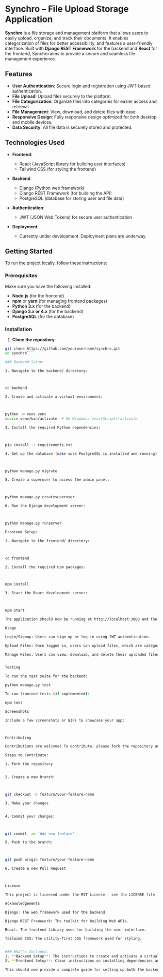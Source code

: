 # Synchro – File Upload Storage Application

**Synchro** is a file storage and management platform that allows users to easily upload, organize, and track their documents. It enables categorization of files for better accessibility, and features a user-friendly interface. Built with **Django REST Framework** for the backend and **React** for the frontend, Synchro aims to provide a secure and seamless file management experience.

## Features

- **User Authentication**: Secure login and registration using JWT-based authentication.
- **File Upload**: Upload files securely to the platform.
- **File Categorization**: Organize files into categories for easier access and retrieval.
- **File Management**: View, download, and delete files with ease.
- **Responsive Design**: Fully responsive design optimized for both desktop and mobile devices.
- **Data Security**: All file data is securely stored and protected.

## Technologies Used

- **Frontend**:
  - React (JavaScript library for building user interfaces)
  - Tailwind CSS (for styling the frontend)

- **Backend**:
  - Django (Python web framework)
  - Django REST Framework (for building the API)
  - PostgreSQL (database for storing user and file data)

- **Authentication**:
  - JWT (JSON Web Tokens) for secure user authentication

- **Deployment**:
  - Currently under development. Deployment plans are underway.

## Getting Started

To run the project locally, follow these instructions:

### Prerequisites

Make sure you have the following installed:

- **Node.js** (for the frontend)
- **npm** or **yarn** (for managing frontend packages)
- **Python 3.x** (for the backend)
- **Django 3.x or 4.x** (for the backend)
- **PostgreSQL** (for the database)

### Installation

1. **Clone the repository**:

```bash
git clone https://github.com/yourusername/synchro.git
cd synchro```

### Backend Setup:

1. Navigate to the backend/ directory:



cd backend

2. Create and activate a virtual environment:



python -m venv venv
source venv/bin/activate  # On Windows: venv\Scripts\activate

3. Install the required Python dependencies:



pip install -r requirements.txt

4. Set up the database (make sure PostgreSQL is installed and running):



python manage.py migrate

5. Create a superuser to access the admin panel:



python manage.py createsuperuser

6. Run the Django development server:



python manage.py runserver

Frontend Setup:

1. Navigate to the frontend/ directory:



cd frontend

2. Install the required npm packages:



npm install

3. Start the React development server:



npm start

The application should now be running at http://localhost:3000 and the API at http://localhost:8000.

Usage

Login/Signup: Users can sign up or log in using JWT authentication.

Upload Files: Once logged in, users can upload files, which are categorized based on their selection.

Manage Files: Users can view, download, and delete their uploaded files.


Testing

To run the test suite for the backend:

python manage.py test

To run frontend tests (if implemented):

npm test

Screenshots

Include a few screenshots or GIFs to showcase your app:



Contributing

Contributions are welcome! To contribute, please fork the repository and create a pull request. Ensure your code follows the existing code style and that you have tested your changes before submitting.

Steps to Contribute:

1. Fork the repository


2. Create a new branch:



git checkout -b feature/your-feature-name

3. Make your changes


4. Commit your changes:



git commit -am 'Add new feature'

5. Push to the branch:



git push origin feature/your-feature-name

6. Create a new Pull Request



License

This project is licensed under the MIT License - see the LICENSE file for details.

Acknowledgements

Django: The web framework used for the backend.

Django REST Framework: The toolkit for building Web APIs.

React: The frontend library used for building the user interface.

Tailwind CSS: The utility-first CSS framework used for styling.


### What's Included:
1. **Backend Setup**: The instructions to create and activate a virtual environment, install dependencies, set up the database, create a superuser, and run the Django server.
2. **Frontend Setup**: Clear instructions on installing dependencies and starting the React development server.

This should now provide a complete guide for setting up both the backend and frontend environments for the project.

